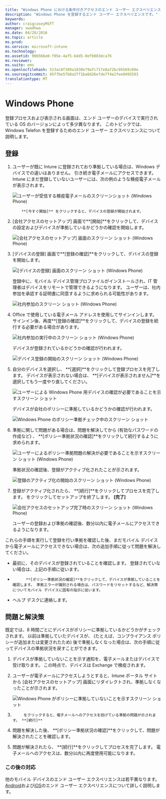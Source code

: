 ```yaml
---
title: "Windows Phone における条件付きアクセスのエンド ユーザー エクスペリエンス"
description: "Windows Phone を登録するエンド ユーザー エクスペリエンスです。"
keywords: 
author: craigcaseyMSFT
manager: swadhwa
ms.date: 04/28/2016
ms.topic: article
ms.prod: 
ms.service: microsoft-intune
ms.technology: 
ms.assetid: 906566e0-f05e-4af5-b4d5-0efb083dca76
ms.reviewer: 
ms.suite: ems
ms.openlocfilehash: 523ac8f389a1830e79afc717e8af2bc99169c09e
ms.sourcegitcommit: 45ffbe57b8a2ff1ba6d26efde7f4e2fee8495593
translationtype: MT
---
```

# <a name="windows-phone"></a>Windows Phone

登録プロセスおよび表示される画面は、エンド ユーザーのデバイスで実行されている OS のバージョンによって多少異なります。  このトピックでは、Windows Telefon を登録するためのエンド ユーザー エクスペリエンスについて説明します。

## <a name=""></a>登録

1.  ユーザーが既に Intune に登録されており準拠している場合は、Windows デバイスでの違いはありません。 引き続き電子メールにアクセスできます。 Intune にまだ登録していないユーザーには、次の例のような検疫電子メールが表示されます。

    ![ユーザーが受信する検疫電子メールのスクリーンショット (Windows Phone)](./media/ProtectEmail/EUX-Windows-quarantineEmail.png)

    
            **[今すぐ開始]** をクリックすると、デバイスの登録が開始されます。

2.  [会社アクセスのセットアップ] 画面で**[開始]**をクリックして、デバイスの設定およびデバイスが準拠しているかどうかの確認を開始します。

    ![[会社アクセスのセットアップ] 画面のスクリーン ショット (Windows Phone)](./media/ProtectEmail/EUX-Windows1-company-Access-Setup.png)

3.  [デバイスの登録] 画面で**[登録の確認]**をクリックして、デバイスの登録を開始します。

    ![[デバイスの登録] 画面のスクリーン ショット (Windows Phone)](./media/ProtectEmail/EUX-Windows3-enroll-Device.png)

    登録中に、モバイル デバイス管理プロファイルがインストールされ、IT 管理者はデバイスをリモートで管理できるようになります。 ユーザーは、社内参加を承認する証明書に同意するように求められる可能性があります。

    ![社内参加のスクリーン ショット (Windows Phone)](./media/ProtectEmail/EUX-Windows4-workplaceJoin1.png)

4.  Office で使用している電子メール アドレスを使用してサインインします。 サインイン後、再度**[登録の確認]**をクリックして、デバイスの登録を続行する必要がある場合があります。

    ![社内参加の実行中のスクリーン ショット (Windows Phone)](./media/ProtectEmail/EUX-Windows5-workplaceJoin2.png)

    デバイスが登録されているかどうかの確認が行われます。

    ![デバイス登録の開始のスクリーン ショット (Windows Phone)](./media/ProtectEmail/EUX-Windows6-checking-Enrollment.png)

5.  自分のデバイスを選択し、 **[選択]**をクリックして登録プロセスを完了します。 デバイスが表示されない場合は、 **[デバイスが表示されません]**を選択してもう一度やり直してください。

    ![ユーザーによる Windows Phone 用デバイスの確認が必要であることを示すスクリーン ショット](./media/ProtectEmail/EUX-Windows7-confirm-Device.png)

    デバイスが会社のポリシーに準拠しているかどうかの確認が行われます。

    ![Windows Phone のポリシー準拠チェック中のスクリーン ショット](./media/ProtectEmail/EUX-Windows9-checking-Compliance.png)

6.  準拠に関して問題がある場合は、問題を解決してから (有効なパスワードの作成など) 、 **[ポリシー準拠状況の確認]**をクリックして続行するように求められます。

    ![ユーザーによるポリシー準拠問題の解決が必要であることを示すスクリーン ショット (Windows Phone)](./media/ProtectEmail/EUX-Windows13-resolve-Compliance.png)

    準拠状況の確認後、登録がアクティブ化されたことが示されます。

    ![登録のアクティブ化の開始のスクリーン ショット (Windows Phone)](./media/ProtectEmail/EUX-Windows10-activating-Enrollment.png)

7.  登録がアクティブ化されたら、 **[続行]**をクリックしてプロセスを完了します。 をクリックしてセットアップを終了します。         **[完了]**

    ![会社アクセスのセットアップ完了時のスクリーン ショット (Windows Phone)](./media/ProtectEmail/EUX-Windows11-COMPLETE.png)

    ユーザーの登録および準拠の確認後、数分以内に電子メールにアクセスできるようになります。

これらの手順を実行して登録を行い準拠を確認した後、まだモバイル デバイスから電子メールにアクセスできない場合は、次の追加手順に従って問題を解決してください。

-   最初に、そのデバイスが登録されていることを確認します。 登録されていない場合は、上記の手順に従います。

-   
            **[ポリシー準拠状況の確認]**をクリックして、デバイスが準拠していることを確認します。 準拠エラーが識別される場合は、パスワードをリセットするなど、解決策についてモバイル デバイスに固有の指示に従います。

-   ヘルプ デスクに連絡します。

## <a name=""></a>問題と解決策
既定では、8 時間ごとにデバイスがポリシーに準拠しているかどうかがチェックされます。 以前は準拠していたデバイスが、 (たとえば、コンプライアンス ポリシーが追加または変更されたため) 後で準拠しなくなった場合は、次の手順に従ってデバイスの準拠状況を戻すことができます。

1.  デバイスが準拠していないことを示す通知を、電子メールまたはデバイスで受け取ります。 この時点で、デバイスは Exchange で検疫されます。

2.  ユーザーが電子メールにアクセスしようとすると、Intune ポータル サイトから [会社アクセスのセットアップ] 画面にリダイレクトされ、準拠しなくなったことが示されます。

    ![Windows Phone がポリシーに準拠していないことを示すスクリーン ショット](./media/ProtectEmail/EUX-Windows14-OutOfCompliance.png)

3.  
            をクリックすると、電子メールへのアクセスを妨げている準拠の問題が示されます。 **[続行]**

4.  問題を解決した後、 **[ポリシー準拠状況の確認]**をクリックして、問題が解決されたことを確認します。

5.  問題が解決されたら、 **[続行]**をクリックしてプロセスを完了します。 電子メールへのアクセスは、数分以内に再度使用可能になります。

### <a name=""></a>この後の対応
他のモバイル デバイスのエンド ユーザー エクスペリエンスは若干異なります。             [Android](end-user-experience-conditional-access-android.md)および[iOS](end-user-experience-conditional-access-ios.md)のエンド ユーザー エクスペリエンスについて詳しく説明します。
